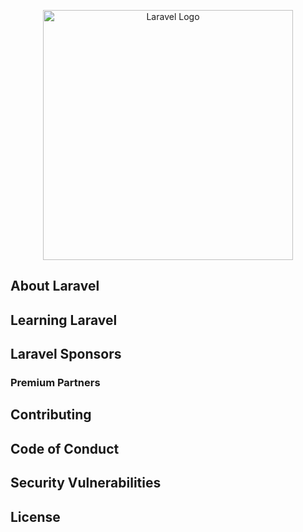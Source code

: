 <p align="center"><a href="https://laravel.com" target="_blank"><img src="https://refera.com.br/wp-content/uploads/2021/12/logo-refera-112px.png" width="400" alt="Laravel Logo"></a></p>


## About Laravel


## Learning Laravel

## Laravel Sponsors


### Premium Partners


## Contributing


## Code of Conduct


## Security Vulnerabilities


## License